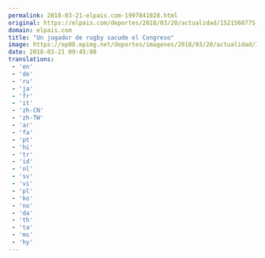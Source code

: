```yaml
---
permalink: 2018-03-21-elpais.com-1997841028.html
original: https://elpais.com/deportes/2018/03/20/actualidad/1521560775_900003.html#?ref=rss&format=simple&link=link
domain: elpais.com
title: "Un jugador de rugby sacude el Congreso"
image: https://ep00.epimg.net/deportes/imagenes/2018/03/20/actualidad/1521560775_900003_1521582200_rrss_normal.jpg
date: 2018-03-21 09:45:08
translations: 
 - 'en'
 - 'de'
 - 'ru'
 - 'ja'
 - 'fr'
 - 'it'
 - 'zh-CN'
 - 'zh-TW'
 - 'ar'
 - 'fa'
 - 'pt'
 - 'hi'
 - 'tr'
 - 'id'
 - 'nl'
 - 'sv'
 - 'vi'
 - 'pl'
 - 'ko'
 - 'no'
 - 'da'
 - 'th'
 - 'ta'
 - 'ms'
 - 'hy'
---
```


